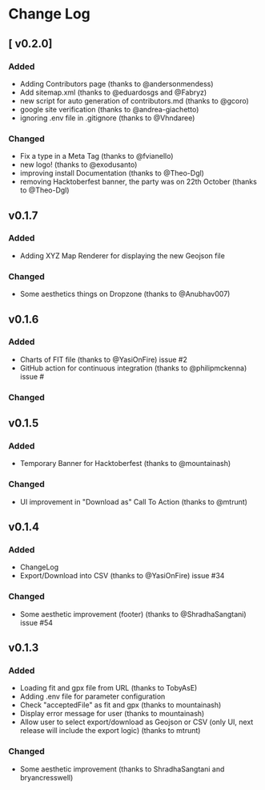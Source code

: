 # Change Log

## [ v0.2.0]

### Added

- Adding Contributors page (thanks to @andersonmendess)
- Add sitemap.xml (thanks to @eduardosgs and @Fabryz)
- new script for auto generation of contributors.md (thanks to @gcoro)
- google site verification (thanks to @andrea-giachetto)
- ignoring .env file in .gitignore
  (thanks to @Vhndaree)

### Changed

- Fix a type in a Meta Tag (thanks to @fvianello)
- new logo! (thanks to @exodusanto)
- improving install Documentation (thanks to @Theo-Dgl)
- removing Hacktoberfest banner, the party was on 22th October (thanks to @Theo-Dgl)

## v0.1.7

### Added

- Adding XYZ Map Renderer for displaying the new Geojson file

### Changed

- Some aesthetics things on Dropzone (thanks to @Anubhav007)

## v0.1.6

### Added

- Charts of FIT file (thanks to @YasiOnFire) issue #2
- GitHub action for continuous integration (thanks to @philipmckenna) issue #

### Changed

## v0.1.5

### Added

- Temporary Banner for Hacktoberfest (thanks to @mountainash)

### Changed

- UI improvement in "Download as" Call To Action (thanks to @mtrunt)

## v0.1.4

### Added

- ChangeLog
- Export/Download into CSV (thanks to @YasiOnFire) issue #34

### Changed

- Some aesthetic improvement (footer) (thanks to @ShradhaSangtani) issue #54

## v0.1.3

### Added

- Loading fit and gpx file from URL (thanks to TobyAsE)
- Adding .env file for parameter configuration
- Check "acceptedFile" as fit and gpx (thanks to mountainash)
- Display error message for user (thanks to mountainash)
- Allow user to select export/download as Geojson or CSV (only UI, next release will include the export logic) (thanks to mtrunt)

### Changed

- Some aesthetic improvement (thanks to ShradhaSangtani and bryancresswell)
